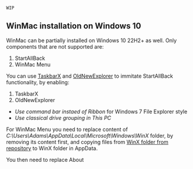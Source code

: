 `WIP`

## WinMac installation on Windows 10

WinMac can be partially installed on Windows 10 22H2+ as well. Only components that are not supported are:

1. StartAllBack
2. WinMac Menu

You can use [TaskbarX](https://taskbarx.org/) and [OldNewExplorer](https://www.majorgeeks.com/files/details/oldnewexplorer.html) to immitate StartAllBack functionality, by enabling:

1. TaskbarX
2. OldNewExplorer
- *Use command bar instaed of Ribbon* for Windows 7 File Explorer style
- *Use classical drive grouping in This PC*

For WinMac Menu you need to replace content of *C:\Users\Adams\AppData\Local\Microsoft\Windows\WinX* folder, by removing its content first, and copying files from [WinX folder from repository](https://github.com/Asteski/WinMac/tree/main/config/winx) to WinX folder in AppData.

You then need to replace About 